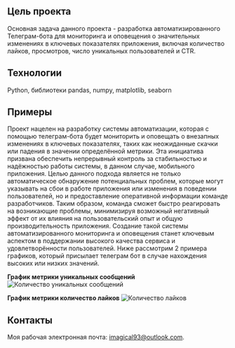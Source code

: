 ## Цель проекта
Основная задача данного проекта - разработка автоматизированного Телеграм-бота для мониторинга и оповещения о значительных изменениях в ключевых показателях приложения, включая количество лайков, просмотров, число уникальных пользователей и CTR.

## Технологии
Python, библиотеки pandas, numpy, matplotlib, seaborn

## Примеры
Проект нацелен на разработку системы автоматизации, которая с помощью телеграм-бота будет мониторить и оповещать о внезапных изменениях в ключевых показателях, таких как неожиданные скачки или падения в значении определённой метрики. Эта инициатива призвана обеспечить непрерывный контроль за стабильностью и надёжностью работы системы, в данном случае, мобильного приложения. Целью данного подхода является не только автоматическое обнаружение потенциальных проблем, которые могут указывать на сбои в работе приложения или изменения в поведении пользователей, но и предоставление оперативной информации команде разработчиков. Таким образом, команда сможет быстро реагировать на возникающие проблемы, минимизируя возможный негативный эффект от их влияния на пользовательский опыт и общую производительность приложения. Создание такой системы автоматизированного мониторинга и оповещения станет ключевым аспектом в поддержании высокого качества сервиса и удовлетворённости пользователей. Ниже рассмотрим 2 примера графиков, который присылает телеграм бот в случае нахождения высоких или низких значений.

**График метрики уникальных сообщений**
![Количество уникальных сообщений](https://github.com/datamagical/portfolio/blob/main/telegram_bot_alert/photo_2024-03-20_21-23-00.jpg) 

**График метрики количество лайков**
![Количество лайков](https://github.com/datamagical/portfolio/blob/main/telegram_bot_alert/photo_2024-03-20_21-23-08.jpg)

## Контакты
Моя рабочая электронная почта: imagical93@outlook.com.

